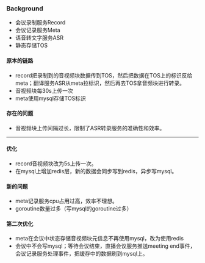### Background
- 会议录制服务Record
- 会议记录服务Meta
- 语音转文字服务ASR
- 静态存储TOS

#### 原本的链路
- record把录制到的音视频块数据传到TOS，然后把数据在TOS上的标识反给meta；翻译服务ASR从meta拉标识，然后再去TOS拿音频块进行转录。
- 音视频块每30s上传一次
- meta使用mysql存储TOS标识

#### 存在的问题
- 音视频块上传间隔过长，限制了ASR转录服务的准确性和效率。

---

#### 优化
- record音视频块改为5s上传一次。
- 在mysql上增加redis层，新的数据会同步写到redis，异步写mysql。

#### 新的问题
- meta记录服务cpu占用过高，效率不理想。
- goroutine数量过多（写mysql的goroutine过多）

#### 第二次优化
- meta在会议中状态存储音视频块元信息不再使用mysql，改为使用redis
- 会议中不会写mysql；等待会议结束，直播会议服务推送meeting end事件，会议记录服务处理事件，把缓存中的数据刷到mysql上。